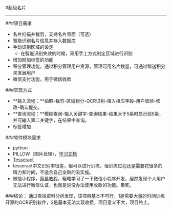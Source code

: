 #超级名片
***

###项目需求
- 名片扫描并裁剪，支持名片背面（可选）
- 智能识别名片信息并存入数据库
- 手动识别区域的设定
	- 在智能识别失效的时候，采用手工方式制定区域进行识别
- 增加附加标签的功能
- 积分管理功能，通过积分管理用户资源，管理可用名片数量，可通过赠送积分来发展用户
- 微信支付功能，用于微信收款

###实现方式
- **输入流程：**拍照-裁剪-区域划分-OCR识别-填入相应字段-用户效验-修改-确认提交。
- **查询流程：**模糊查询-输入关键字-查询结果-结果大于5条时显示前5条，并可输入第二关键字，在结果中查询。
- 标签增加


###软件模块需求
- python
- PILLOW（图片处理），[学习文档](https://pillow.readthedocs.io/en/5.1.x/reference/Image.html)
- [Tesseract](https://www.polarxiong.com/archives/python-pytesser-tesseract.html)
- tesseract中文识别率很差，但可以进行训练，但训练过程还是需要花很多的精力和时间，不适合自己全新的去实施。
- 微信小程序，[简易教程](https://developers.weixin.qq.com/miniprogram/dev/)，粗略学习了一下微信小程序开发，居然发现个人用户无法进行微信认证，也就是说没办法使用收款的功能。晕死。

###结论：
通过查找资料分析发现，该项目基本不可行，1是需要大量的时间训练开源的OCR识别软件，2是基本无法实现收费，项目意义不大，项目终止。